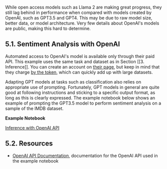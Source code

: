While open access models such as Llama 2 are making great progress, they still lag behind in performance when compared with models created by OpenAI, such as GPT3.5 and GPT4. This may be due to raw model size, better data, or model architecture. Very few details about OpenAI's models are public, making this hard to determine. 

## 5.1. Sentiment Analysis with OpenAI 

Automated access to OpenAI's model is available only through their paid API. 
This example uses the same task and dataset as in Section [[3. Inference]]. You can create an account on [their page](https://openai.com/blog/openai-api), but keep in mind that they charge [by the token](https://openai.com/pricing), which can quickly add up with large datasets. 

Adapting GPT models at tasks such as classification also relies on appropriate use of prompting. Fortunately, GPT models in general are quite good at following instructions and sticking to a specific output format, as long as this is clearly expressed. The example notebook below shows an example of prompting the GPT3.5 model to perform sentiment analysis on a sample of the IMDB dataset.

**Example Notebook**

[Inference with OpenAI API](https://colab.research.google.com/drive/1wc_FUUwNAYi1aHo335jNlrW49LQvPZWd?usp=drive_link)

## 5.2. Resources
- [OpenAI API Documentation](https://platform.openai.com/docs/introduction), documentation for the OpenAI API used in the example notebook
